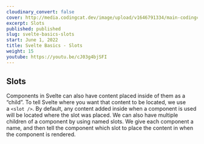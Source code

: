 ```yaml
---
cloudinary_convert: false
cover: http://media.codingcat.dev/image/upload/v1646791334/main-codingcatdev-photo/Intro_to_Svelte.png
excerpt: Slots
published: published
slug: svelte-basics-slots
start: June 1, 2022
title: Svelte Basics - Slots
weight: 15
youtube: https://youtu.be/cJ03g4bjSFI
---
```

## Slots

Components in Svelte can also have content placed inside of them as a “child”. To tell Svelte where you want that content to be located, we use a `<slot />`. By default, any content added inside when a component is used will be located where the slot was placed. We can also have multiple children of a component by using named slots. We give each component a name, and then tell the component which slot to place the content in when the component is rendered.